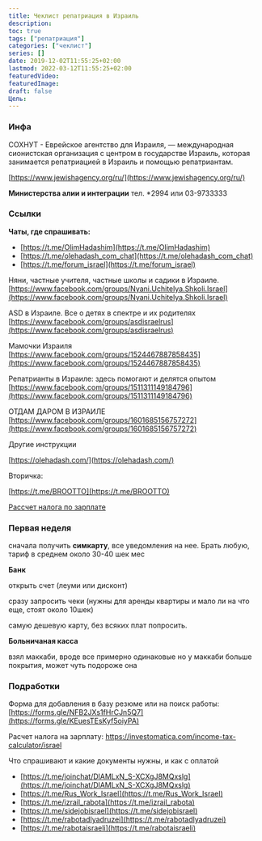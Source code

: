 ```yaml
---
title: Чеклист репатриация в Израиль
description: 
toc: true
tags: ["репатриация"]
categories: ["чеклист"]
series: []
date: 2019-12-02T11:55:25+02:00
lastmod: 2022-03-12T11:55:25+02:00
featuredVideo:
featuredImage:
draft: false
Цель: 
---
```


### Инфа

СОХНУТ - Еврейское агентство для Израиля,  — международная сионистская организация с центром в государстве Израиль, которая занимается репатриацией в Израиль и помощью репатриантам.

[https://www.jewishagency.org/ru/](https://www.jewishagency.org/ru/)

**Министерства алии и интеграции**
тел. *2994 или 03-9733333

### Ссылки

**Чаты, где спрашивать:**

- [https://t.me/OlimHadashim](https://t.me/OlimHadashim)
- [https://t.me/olehadash_com_chat](https://t.me/olehadash_com_chat)
- [https://t.me/forum_israel](https://t.me/forum_israel)

Няни, частные учителя, частные школы и садики в Израиле.
[https://www.facebook.com/groups/Nyani.Uchitelya.Shkoli.Israel](https://www.facebook.com/groups/Nyani.Uchitelya.Shkoli.Israel)

ASD в Израиле. Все о детях в спектре и их родителях
[https://www.facebook.com/groups/asdisraelrus](https://www.facebook.com/groups/asdisraelrus)

Мамочки Израиля
[https://www.facebook.com/groups/1524467887858435](https://www.facebook.com/groups/1524467887858435)

Репатрианты в Израиле: здесь помогают и делятся опытом
[https://www.facebook.com/groups/1511311149184796](https://www.facebook.com/groups/1511311149184796)

ОТДАМ ДАРОМ В ИЗРАИЛЕ
[https://www.facebook.com/groups/1601685156757272](https://www.facebook.com/groups/1601685156757272)

Другие инструкции

[https://olehadash.com/](https://olehadash.com/)

Вторичка:

[https://t.me/BROOTTO](https://t.me/BROOTTO)

[Рассчет налога по зарплате](https://kamadugri.com/)

### Первая неделя

сначала получить **симкарту**, все уведомления на нее. Брать любую, тариф в среднем около 30-40 шек мес

**Банк**

открыть счет (леуми или дисконт)

сразу запросить чеки (нужны для аренды квартиры и мало ли на что еще, стоят около 10шек)

самую дешевую карту, без всяких плат попросить. 

**Больничаная касса**

взял маккаби, вроде все примерно одинаковые но у маккаби больше покрытия, может чуть подороже она

### Подработки

Форма для добавления в базу резюме или на поиск работы: [https://forms.gle/NFB2JXs1fHrCJn5Q7](https://forms.gle/KEuesTEsKyf5oiyPA)

Расчет налога на зарплату: https://investomatica.com/income-tax-calculator/israel

Что спрашивают и какие документы нужны, и как с оплатой

- [https://t.me/joinchat/DlAMLxN_S-XCXgJ8MQxslg](https://t.me/joinchat/DlAMLxN_S-XCXgJ8MQxslg)
- [https://t.me/Rus_Work_Israel](https://t.me/Rus_Work_Israel)
- [https://t.me/izrail_rabota](https://t.me/izrail_rabota)
- [https://t.me/sidejobisrael](https://t.me/sidejobisrael)
- [https://t.me/rabotadlyadruzei](https://t.me/rabotadlyadruzei)
- [https://t.me/rabotaisraeli](https://t.me/rabotaisraeli)
